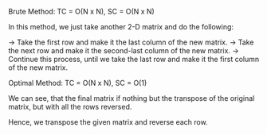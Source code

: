 Brute Method: TC = O(N x N), SC = O(N x N)

In this method, we just take another 2-D matrix and do the following:

-> Take the first row and make it the last column of the new matrix.
-> Take the next row and make it the second-last column of the new matrix.
-> Continue this process, until we take the last row and make it the first column of the new matrix.

Optimal Method: TC = O(N x N), SC = O(1)

We can see, that the final matrix if nothing but the transpose of the original matrix,
but with all the rows reversed.

Hence, we transpose the given matrix and reverse each row.